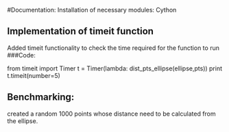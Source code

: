 #Documentation:
Installation of necessary modules:
Cython

## Implementation of timeit function
Added timeit functionality to check the time required for the function to run
###Code:

from timeit import Timer
t = Timer(lambda: dist_pts_ellipse(ellipse,pts))
print t.timeit(number=5)

## Benchmarking:
created a random 1000 points  whose distance need to be calculated from the ellipse.
